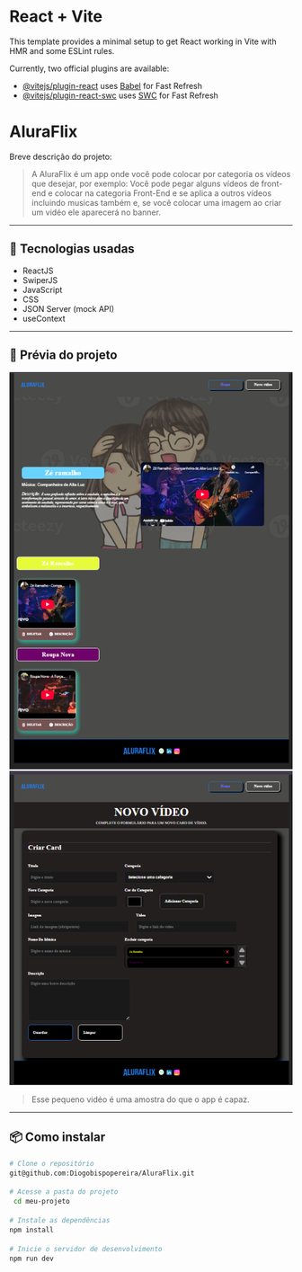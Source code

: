 # React + Vite

This template provides a minimal setup to get React working in Vite with HMR and some ESLint rules.

Currently, two official plugins are available:

- [@vitejs/plugin-react](https://github.com/vitejs/vite-plugin-react/blob/main/packages/plugin-react/README.md) uses [Babel](https://babeljs.io/) for Fast Refresh
- [@vitejs/plugin-react-swc](https://github.com/vitejs/vite-plugin-react-swc) uses [SWC](https://swc.rs/) for Fast Refresh

# AluraFlix

Breve descrição do projeto:

> A AluraFlix é um app onde você pode colocar por categoria os vídeos que desejar, por exemplo: Você pode pegar alguns vídeos de front-end e colocar na categoria Front-End e se aplica a outros vídeos incluindo musicas também e, se você colocar uma imagem ao criar um vidéo ele aparecerá no banner.

---

## 🚀 Tecnologias usadas

- ReactJS
- SwiperJS
- JavaScript 
- CSS
- JSON Server (mock API)
- useContext

---

## 📸 Prévia do projeto 

 <img src="public/pricipal.png" alt="imagem inicial da tela do app" />
 <img src="public/novo video.png" alt="imagem da da pagina de formulário" />
 
 > Esse pequeno vidéo é uma amostra do que o app é capaz.

---

## 📦 Como instalar

```bash
# Clone o repositório
git@github.com:Diogobispopereira/AluraFlix.git

# Acesse a pasta do projeto
 cd meu-projeto 
 
# Instale as dependências
npm install

# Inicie o servidor de desenvolvimento
npm run dev
